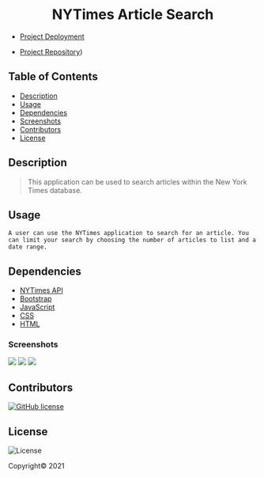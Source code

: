 <div align="center">

# NYTimes Article Search

</div>


- [Project Deployment](https://lbarnes86.github.io/NYTimesArticleSearch/)

- [Project Repository](https://github.com/lbarnes86/NYTimesArticleSearch))


## Table of Contents

- [Description](#description)
- [Usage](#usage)
- [Dependencies](#dependencies)
- [Screenshots](#screenshots)
- [Contributors](#contributors)
- [License](#license)


## Description

>This application can be used to search articles within the New York Times database. 

## Usage

```
A user can use the NYTimes application to search for an article. You can limit your search by choosing the number of articles to list and a date range.
```

## Dependencies

- [NYTimes API](https://developer.nytimes.com/apis) 
- [Bootstrap](https://getbootstrap.com/) 
- [JavaScript](https://www.javascript.com/) 
- [CSS](https://www.w3schools.com/css/css_intro.asp) 
- [HTML](https://html.com/) 


### Screenshots

<img src="https://user-images.githubusercontent.com/70309736/124316990-13b3c000-db3c-11eb-974f-e7767bca85ee.png">

<img src="https://user-images.githubusercontent.com/70309736/124316993-144c5680-db3c-11eb-9c4c-808b1eee6385.png">

<img src="https://user-images.githubusercontent.com/70309736/124316994-144c5680-db3c-11eb-94c1-b050e5f99665.png">

## Contributors

[![GitHub license](https://img.shields.io/badge/Made%20by-Lloyd%20Barnes-ab8c9b?style=flat&logo=github)](https://github.com/lbarnes86)

## License

![License](https://img.shields.io/badge/license-ISC-green")

Copyright© 2021 